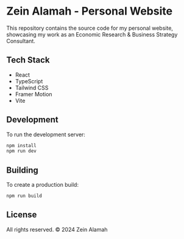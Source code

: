 # Zein Alamah - Personal Website

This repository contains the source code for my personal website, showcasing my work as an Economic Research & Business Strategy Consultant.

## Tech Stack

- React
- TypeScript
- Tailwind CSS
- Framer Motion
- Vite

## Development

To run the development server:

```bash
npm install
npm run dev
```

## Building

To create a production build:

```bash
npm run build
```

## License

All rights reserved. © 2024 Zein Alamah